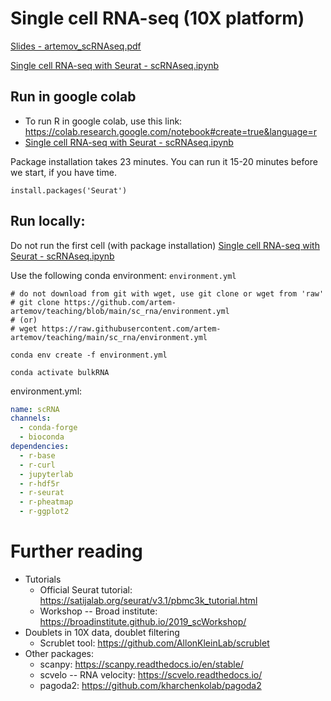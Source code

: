 # Single cell RNA-seq (10X platform)

[Slides - artemov_scRNAseq.pdf](artemov_scRNAseq.pdf)

[Single cell RNA-seq with Seurat - scRNAseq.ipynb](scRNAseq.ipynb)


## Run in google colab
 * To run R in google colab, use this link: https://colab.research.google.com/notebook#create=true&language=r
 * [Single cell RNA-seq with Seurat - scRNAseq.ipynb](scRNAseq.ipynb)

Package installation takes 23 minutes. You can run it 15-20 minutes before we start, if you have time.

```{r}
install.packages('Seurat')
```

## Run locally:
Do not run the first cell (with package installation)  [Single cell RNA-seq with Seurat - scRNAseq.ipynb](scRNAseq.ipynb)

Use the following conda environment: ```environment.yml```

```{bash}
# do not download from git with wget, use git clone or wget from 'raw'
# git clone https://github.com/artem-artemov/teaching/blob/main/sc_rna/environment.yml
# (or)
# wget https://raw.githubusercontent.com/artem-artemov/teaching/main/sc_rna/environment.yml

conda env create -f environment.yml

conda activate bulkRNA
```


environment.yml:
```yaml
name: scRNA
channels:
  - conda-forge
  - bioconda
dependencies:
  - r-base
  - r-curl
  - jupyterlab
  - r-hdf5r
  - r-seurat
  - r-pheatmap
  - r-ggplot2

```

# Further reading
 * Tutorials
   * Official Seurat tutorial: https://satijalab.org/seurat/v3.1/pbmc3k_tutorial.html
   * Workshop -- Broad institute: https://broadinstitute.github.io/2019_scWorkshop/
 * Doublets in 10X data, doublet filtering
   * Scrublet tool: https://github.com/AllonKleinLab/scrublet
 * Other packages:
   * scanpy: https://scanpy.readthedocs.io/en/stable/
   * scvelo -- RNA velocity: https://scvelo.readthedocs.io/
   * pagoda2: https://github.com/kharchenkolab/pagoda2 

